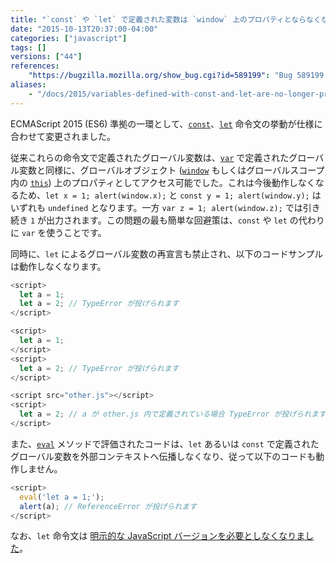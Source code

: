 ```yaml
---
title: "`const` や `let` で定義された変数は `window` 上のプロパティとならなくなり、`let` による再宣言は例外が投げられます"
date: "2015-10-13T20:37:00-04:00"
categories: ["javascript"]
tags: []
versions: ["44"]
references:
    "https://bugzilla.mozilla.org/show_bug.cgi?id=589199": "Bug 589199 - Add an extra scope chain object for top-level script execution, encountered just before the global object, containing top-level |let| declaration bindings"
aliases:
    - "/docs/2015/variables-defined-with-const-and-let-are-no-longer-properties-on-window/"
---
```

ECMAScript 2015 (ES6) 準拠の一環として、[`const`](https://developer.mozilla.org/ja/docs/Web/JavaScript/Reference/Statements/const)、[`let`](https://developer.mozilla.org/ja/docs/Web/JavaScript/Reference/Statements/let) 命令文の挙動が仕様に合わせて変更されました。

従来これらの命令文で定義されたグローバル変数は、[`var`](https://developer.mozilla.org/ja/docs/Web/JavaScript/Reference/Statements/var) で定義されたグローバル変数と同様に、グローバルオブジェクト ([`window`](https://developer.mozilla.org/ja/docs/Web/API/Window) もしくはグローバルスコープ内の [`this`](https://developer.mozilla.org/ja/docs/Web/JavaScript/Reference/Operators/this)) 上のプロパティとしてアクセス可能でした。これは今後動作しなくなるため、`let x = 1; alert(window.x);` と `const y = 1; alert(window.y);` はいずれも `undefined` となります。一方 `var z = 1; alert(window.z);` では引き続き `1` が出力されます。この問題の最も簡単な回避策は、`const` や `let` の代わりに `var` を使うことです。

同時に、`let` によるグローバル変数の再宣言も禁止され、以下のコードサンプルは動作しなくなります。

```js
<script>
  let a = 1;
  let a = 2; // TypeError が投げられます
</script>
```

```js
<script>
  let a = 1;
</script>
<script>
  let a = 2; // TypeError が投げられます
</script>
```

```js
<script src="other.js"></script>
<script>
  let a = 2; // a が other.js 内で定義されている場合 TypeError が投げられます
</script>
```

また、[`eval`](https://developer.mozilla.org/ja/docs/Web/JavaScript/Reference/Global_Objects/eval) メソッドで評価されたコードは、`let` あるいは `const` で定義されたグローバル変数を外部コンテキストへ伝播しなくなり、従って以下のコードも動作しません。

```js
<script>
  eval('let a = 1;');
  alert(a); // ReferenceError が投げられます
</script>
```

なお、`let` 命令文は [明示的な JavaScript バージョンを必要としなくなりました](https://www.fxsitecompat.com/ja/docs/2015/let-statement-no-longer-requires-explicit-javascript-version/)。
